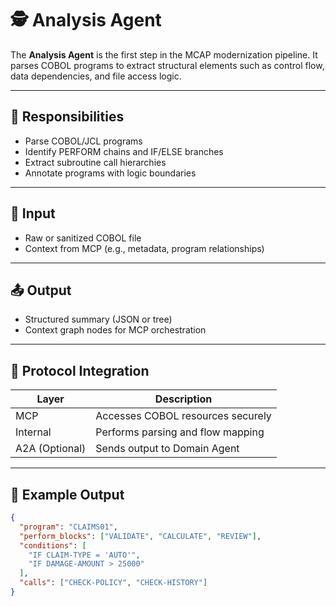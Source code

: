 # 🕵️ Analysis Agent

The **Analysis Agent** is the first step in the MCAP modernization pipeline. It parses COBOL programs to extract structural elements such as control flow, data dependencies, and file access logic.

---

## 🎯 Responsibilities

- Parse COBOL/JCL programs
- Identify PERFORM chains and IF/ELSE branches
- Extract subroutine call hierarchies
- Annotate programs with logic boundaries

---

## 🧠 Input

- Raw or sanitized COBOL file
- Context from MCP (e.g., metadata, program relationships)

---

## 📤 Output

- Structured summary (JSON or tree)
- Context graph nodes for MCP orchestration

---

## 🔄 Protocol Integration

| Layer        | Description                             |
|--------------|-----------------------------------------|
| MCP          | Accesses COBOL resources securely       |
| Internal     | Performs parsing and flow mapping       |
| A2A (Optional)| Sends output to Domain Agent            |

---

## 🧪 Example Output

```json
{
  "program": "CLAIMS01",
  "perform_blocks": ["VALIDATE", "CALCULATE", "REVIEW"],
  "conditions": [
    "IF CLAIM-TYPE = 'AUTO'",
    "IF DAMAGE-AMOUNT > 25000"
  ],
  "calls": ["CHECK-POLICY", "CHECK-HISTORY"]
}

